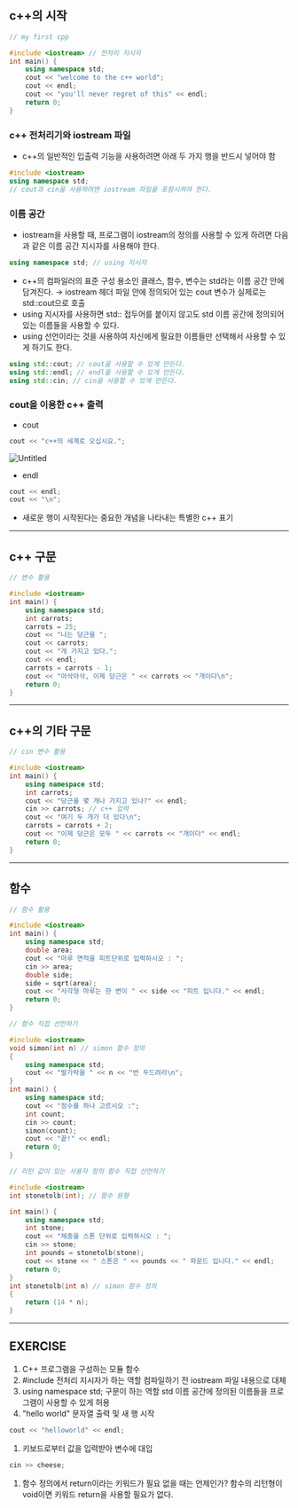 ## c++의 시작

```cpp
// my first cpp

#include <iostream> // 전처리 지시자
int main() {
	using namespace std;
	cout << "welcome to the c++ world";
	cout << endl;
	cout << "you'll never regret of this" << endl;
	return 0;
}
```

### c++ 전처리기와 iostream 파일

- c++의 일반적인 입출력 기능을 사용하려면 아래 두 가지 행을 반드시 넣어야 함

```cpp
#include <iostream>
using namespace std;
// cout과 cin을 사용하려면 iostream 파일을 포함시켜야 한다.
```

### 이름 공간

- iostream을 사용할 때, 프로그램이 iostream의 정의를 사용할 수 있게 하려면 다음과 같은 이름 공간 지시자를 사용해야 한다.

```cpp
using namespace std; // using 지시자
```

- c++의 컴파일러의 표준 구성 용소인 클래스, 함수, 변수는 std라는 이름 공간 안에 담겨진다.
→ iostream 헤더 파일 안에 정의되어 있는 cout 변수가 실제로는 std::cout으로 호출
- using 지시자를 사용하면 std:: 접두어를 붙이지 않고도 std 이름 공간에 정의되어 있는 이름들을 사용할 수 있다.
- using 선언이라는 것을 사용하여 자신에게 필요한 이름들만 선택해서 사용할 수 있게 하기도 한다.

```cpp
using std::cout; // cout을 사용할 수 있게 만든다.
using std::endl; // endl을 사용할 수 있게 만든다.
using std::cin; // cin을 사용할 수 있게 만든다.
```

### cout을 이용한 c++ 출력

- cout

```cpp
cout << "c++의 세계로 오십시요.";
```

![Untitled](https://s3-us-west-2.amazonaws.com/secure.notion-static.com/3ead0b52-646e-48c4-9a25-b24d01e9373b/Untitled.png)

- endl

```cpp
cout << endl;
cout << "\n";
```

- 새로운 행이 시작된다는 중요한 개념을 나타내는 특별한 c++ 표기

---

## c++ 구문

```cpp
// 변수 활용 

#include <iostream>
int main() {
	using namespace std;
	int carrots;
	carrots = 25;
	cout << "나는 당근을 ";
	cout << carrots;
	cout << "개 가지고 있다.";
	cout << endl;
	carrots = carrots - 1;
	cout << "아삭아삭, 이제 당근은 " << carrots << "개이다\n";
	return 0;
}
```

---

## c++의 기타 구문

```cpp
// cin 변수 활용 

#include <iostream>
int main() {
	using namespace std;
	int carrots;
	cout << "당근을 몇 개나 가지고 있나?" << endl;
	cin >> carrots; // c++ 입력
	cout << "여기 두 개가 더 있다\n";
	carrots = carrots + 2;
	cout << "이제 당근은 모두 " << carrots << "개이다" << endl;
	return 0;
}
```

---

## 함수

```cpp
// 함수 활용 

#include <iostream>
int main() {
	using namespace std;
	double area;
	cout << "마루 면적을 피트단위로 입력하시오 : ";
	cin >> area;
	double side;
	side = sqrt(area);
	cout << "사각형 마루는 한 변이 " << side << "피트 입니다." << endl;
	return 0;
}
```

```cpp
// 함수 직접 선언하기

#include <iostream>
void simon(int n) // simon 함수 정의
{
	using namespace std;
	cout << "발가락을 " << n << "번 두드려라\n";
}
int main() {
	using namespace std;
	cout << "정수를 하나 고르시오 :";
	int count;
	cin >> count;
	simon(count);
	cout << "끝!" << endl;
	return 0;
}
```

```cpp
// 리턴 값이 있는 사용자 정의 함수 직접 선언하기

#include <iostream>
int stonetolb(int); // 함수 원형

int main() {
	using namespace std;
	int stone;
	cout << "체중을 스톤 단위로 입력하시오 : ";
	cin >> stone;
	int pounds = stonetolb(stone);
	cout << stone << " 스톤은 " << pounds << " 파운드 입니다." << endl;
	return 0;
}
int stonetolb(int n) // simon 함수 정의
{
	return (14 * n);
}
```

---

## EXERCISE

1. C++ 프로그램을 구성하는 모듈
함수
2. #include <iostream> 전처리 지시자가 하는 역할
컴파일하기 전 iostream 파일 내용으로 대체
3. using namespace std; 구문이 하는 역할
std 이름 공간에 정의된 이름들을 프로그램이 사용할 수 있게 허용
4. "hello world" 문자열 출력 및 새 행 시작

```cpp
cout << "helloworld" << endl;
```

1. 키보드로부터 값을 입력받아 변수에 대입

```cpp
cin >> cheese;
```

1. 함수 정의에서 return이라는 키워드가 필요 없을 때는 언제인가?
함수의 리턴형이 void이면 키워드 return을 사용할 필요가 없다.
